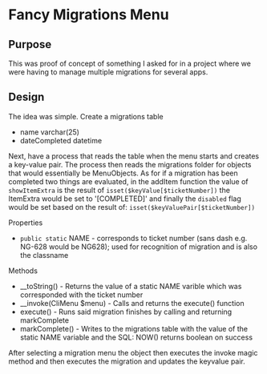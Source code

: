 # Fancy Migrations Menu

## Purpose

This was proof of concept of something I asked for in a project where we were having to manage multiple migrations for several apps. 

## Design

The idea was simple. Create a migrations table

 * name varchar(25)
 * dateCompleted datetime

Next, have a process that reads the table when the menu starts and creates a key-value pair.
The process then reads the migrations folder for objects that would essentially be MenuObjects. 
As for if a migration has been completed two things are evaluated, in the addItem function the 
value of `showItemExtra` is the result of `isset($keyValue[$ticketNumber])` the ItemExtra would 
be set to '[COMPLETED]' and finally the `disabled` flag would be set based on the result of:
`isset($keyValuePair[$ticketNumber])`

Properties

 * `public static` NAME - corresponds to ticket number (sans dash e.g. NG-628 would be NG628); used for recognition of migration and is also the classname 

Methods

 * __toString() - Returns the value of a static NAME varible which was corresponded with the ticket number 
 * __invoke(CliMenu $menu) - Calls and returns the execute() function
 * execute() - Runs said migration finishes by calling and returning  markComplete
 * markComplete() - Writes to the migrations table with the value of the static NAME variable and the SQL: NOW() returns boolean on success

After selecting a migration menu the object then executes the invoke magic method and then executes the migration and updates the keyvalue pair. 
